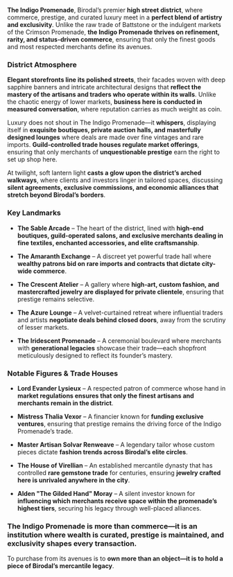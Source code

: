 **The Indigo Promenade**, Birodal’s premier **high street district**, where commerce, prestige, and curated luxury meet in a **perfect blend of artistry and exclusivity**. Unlike the raw trade of Battstone or the indulgent markets of the Crimson Promenade, **the Indigo Promenade thrives on refinement, rarity, and status-driven commerce**, ensuring that only the finest goods and most respected merchants define its avenues.

### **District Atmosphere**

**Elegant storefronts line its polished streets**, their facades woven with deep sapphire banners and intricate architectural designs that **reflect the mastery of the artisans and traders who operate within its walls**. Unlike the chaotic energy of lower markets, **business here is conducted in measured conversation**, where reputation carries as much weight as coin.

Luxury does not shout in The Indigo Promenade—it **whispers**, displaying itself in **exquisite boutiques, private auction halls, and masterfully designed lounges** where deals are made over fine vintages and rare imports. **Guild-controlled trade houses regulate market offerings**, ensuring that only merchants of **unquestionable prestige** earn the right to set up shop here.

At twilight, soft lantern light **casts a glow upon the district’s arched walkways**, where clients and investors linger in tailored spaces, discussing **silent agreements, exclusive commissions, and economic alliances that stretch beyond Birodal’s borders**.

### **Key Landmarks**

- **The Sable Arcade** – The heart of the district, lined with **high-end boutiques, guild-operated salons, and exclusive merchants dealing in fine textiles, enchanted accessories, and elite craftsmanship**.
    
- **The Amaranth Exchange** – A discreet yet powerful trade hall where **wealthy patrons bid on rare imports and contracts that dictate city-wide commerce**.
    
- **The Crescent Atelier** – A gallery where **high-art, custom fashion, and mastercrafted jewelry are displayed for private clientele**, ensuring that prestige remains selective.
    
- **The Azure Lounge** – A velvet-curtained retreat where influential traders and artists **negotiate deals behind closed doors**, away from the scrutiny of lesser markets.
    
- **The Iridescent Promenade** – A ceremonial boulevard where merchants with **generational legacies** showcase their trade—each shopfront meticulously designed to reflect its founder’s mastery.
    

### **Notable Figures & Trade Houses**

- **Lord Evander Lysieux** – A respected patron of commerce whose hand in **market regulations ensures that only the finest artisans and merchants remain in the district**.
    
- **Mistress Thalia Vexor** – A financier known for **funding exclusive ventures**, ensuring that prestige remains the driving force of the Indigo Promenade’s trade.
    
- **Master Artisan Solvar Renweave** – A legendary tailor whose custom pieces dictate **fashion trends across Birodal’s elite circles**.
    
- **The House of Virellian** – An established mercantile dynasty that has controlled **rare gemstone trade** for centuries, ensuring **jewelry crafted here is unrivaled anywhere in the city**.
    
- **Alden "The Gilded Hand" Moray** – A silent investor known for **influencing which merchants receive space within the promenade’s highest tiers**, securing his legacy through well-placed alliances.
    

### **The Indigo Promenade is more than commerce—it is an institution where wealth is curated, prestige is maintained, and exclusivity shapes every transaction.**

To purchase from its avenues is to **own more than an object—it is to hold a piece of Birodal’s mercantile legacy**.
